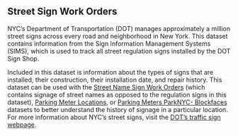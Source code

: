 ## Street Sign Work Orders

NYC’s Department of Transportation (DOT) manages approximately a million street signs across every road and neighborhood in New York. This dataset contains information from the  Sign Information Management Systems (SIMS), which is used to track all street regulation signs installed by the DOT Sign Shop. 

Included in this dataset is information about the types of signs that are installed, their construction, their installation date, and repair history. This dataset can be used with the [Street Name Sign Work Orders](https://data.cityofnewyork.us/Transportation/Street-Name-Signs-Work-Orders/guiy-frxt) (which contains signage of street names as opposed to the regulation signs in this dataset), [Parking Meter Locations](https://data.cityofnewyork.us/Transportation/Parking-Meters-GPS-Coordinates-and-Status/5jsj-cq4s), or [Parking Meters ParkNYC- Blockfaces](https://data.cityofnewyork.us/Transportation/Parking-Meters-ParkNYC-Blockfaces/s7zi-dgdx) datasets to better understand the history of signage in a particular location. For more information about NYC’s street signs, visit the [DOT’s traffic sign webpage](https://www1.nyc.gov/html/dot/html/infrastructure/signs.shtml).
